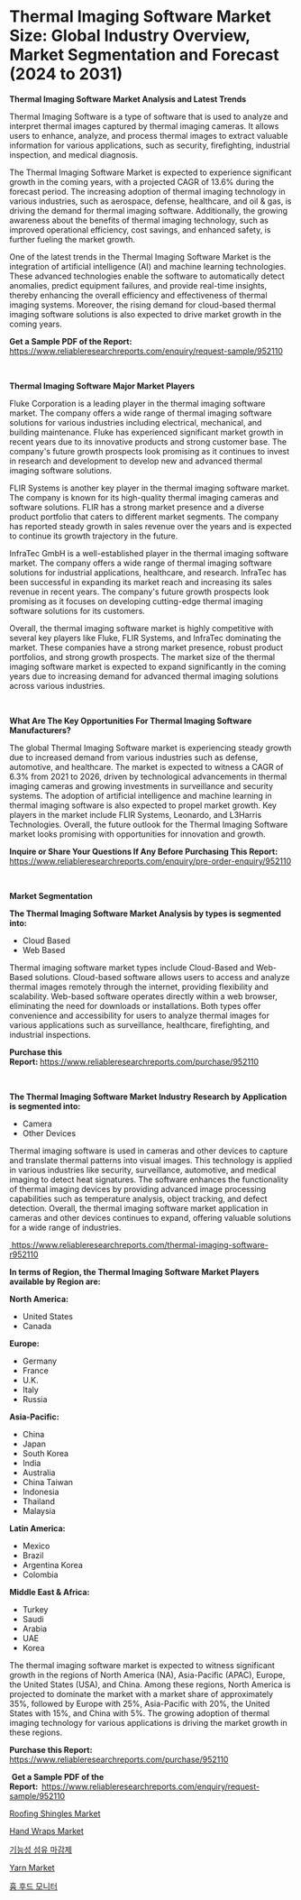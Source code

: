 <p><h1>Thermal Imaging Software Market Size: Global Industry Overview, Market Segmentation and Forecast (2024 to 2031)</h1></p><p><strong>Thermal Imaging Software Market Analysis and Latest Trends</strong></p>
<p><p>Thermal Imaging Software is a type of software that is used to analyze and interpret thermal images captured by thermal imaging cameras. It allows users to enhance, analyze, and process thermal images to extract valuable information for various applications, such as security, firefighting, industrial inspection, and medical diagnosis.</p><p>The Thermal Imaging Software Market is expected to experience significant growth in the coming years, with a projected CAGR of 13.6% during the forecast period. The increasing adoption of thermal imaging technology in various industries, such as aerospace, defense, healthcare, and oil & gas, is driving the demand for thermal imaging software. Additionally, the growing awareness about the benefits of thermal imaging technology, such as improved operational efficiency, cost savings, and enhanced safety, is further fueling the market growth.</p><p>One of the latest trends in the Thermal Imaging Software Market is the integration of artificial intelligence (AI) and machine learning technologies. These advanced technologies enable the software to automatically detect anomalies, predict equipment failures, and provide real-time insights, thereby enhancing the overall efficiency and effectiveness of thermal imaging systems. Moreover, the rising demand for cloud-based thermal imaging software solutions is also expected to drive market growth in the coming years.</p></p>
<p><strong>Get a Sample PDF of the Report:&nbsp;</strong> <a href="https://www.reliableresearchreports.com/enquiry/request-sample/952110">https://www.reliableresearchreports.com/enquiry/request-sample/952110</a></p>
<p>&nbsp;</p>
<p><strong>Thermal Imaging Software Major Market Players</strong></p>
<p><p>Fluke Corporation is a leading player in the thermal imaging software market. The company offers a wide range of thermal imaging software solutions for various industries including electrical, mechanical, and building maintenance. Fluke has experienced significant market growth in recent years due to its innovative products and strong customer base. The company's future growth prospects look promising as it continues to invest in research and development to develop new and advanced thermal imaging software solutions.</p><p>FLIR Systems is another key player in the thermal imaging software market. The company is known for its high-quality thermal imaging cameras and software solutions. FLIR has a strong market presence and a diverse product portfolio that caters to different market segments. The company has reported steady growth in sales revenue over the years and is expected to continue its growth trajectory in the future.</p><p>InfraTec GmbH is a well-established player in the thermal imaging software market. The company offers a wide range of thermal imaging software solutions for industrial applications, healthcare, and research. InfraTec has been successful in expanding its market reach and increasing its sales revenue in recent years. The company's future growth prospects look promising as it focuses on developing cutting-edge thermal imaging software solutions for its customers.</p><p>Overall, the thermal imaging software market is highly competitive with several key players like Fluke, FLIR Systems, and InfraTec dominating the market. These companies have a strong market presence, robust product portfolios, and strong growth prospects. The market size of the thermal imaging software market is expected to expand significantly in the coming years due to increasing demand for advanced thermal imaging solutions across various industries.</p></p>
<p>&nbsp;</p>
<p><strong>What Are The Key Opportunities For Thermal Imaging Software Manufacturers?</strong></p>
<p><p>The global Thermal Imaging Software market is experiencing steady growth due to increased demand from various industries such as defense, automotive, and healthcare. The market is expected to witness a CAGR of 6.3% from 2021 to 2026, driven by technological advancements in thermal imaging cameras and growing investments in surveillance and security systems. The adoption of artificial intelligence and machine learning in thermal imaging software is also expected to propel market growth. Key players in the market include FLIR Systems, Leonardo, and L3Harris Technologies. Overall, the future outlook for the Thermal Imaging Software market looks promising with opportunities for innovation and growth.</p></p>
<p><strong>Inquire or Share Your Questions If Any Before Purchasing This Report:</strong> <a href="https://www.reliableresearchreports.com/enquiry/pre-order-enquiry/952110">https://www.reliableresearchreports.com/enquiry/pre-order-enquiry/952110</a></p>
<p>&nbsp;</p>
<p><strong>Market Segmentation</strong></p>
<p><strong>The Thermal Imaging Software Market Analysis by types is segmented into:</strong></p>
<p><ul><li>Cloud Based</li><li>Web Based</li></ul></p>
<p><p>Thermal imaging software market types include Cloud-Based and Web-Based solutions. Cloud-based software allows users to access and analyze thermal images remotely through the internet, providing flexibility and scalability. Web-based software operates directly within a web browser, eliminating the need for downloads or installations. Both types offer convenience and accessibility for users to analyze thermal images for various applications such as surveillance, healthcare, firefighting, and industrial inspections.</p></p>
<p><strong>Purchase this Report:&nbsp;</strong><a href="https://www.reliableresearchreports.com/purchase/952110">https://www.reliableresearchreports.com/purchase/952110</a></p>
<p>&nbsp;</p>
<p><strong>The Thermal Imaging Software Market Industry Research by Application is segmented into:</strong></p>
<p><ul><li>Camera</li><li>Other Devices</li></ul></p>
<p><p>Thermal imaging software is used in cameras and other devices to capture and translate thermal patterns into visual images. This technology is applied in various industries like security, surveillance, automotive, and medical imaging to detect heat signatures. The software enhances the functionality of thermal imaging devices by providing advanced image processing capabilities such as temperature analysis, object tracking, and defect detection. Overall, the thermal imaging software market application in cameras and other devices continues to expand, offering valuable solutions for a wide range of industries.</p></p>
<p><a href="https://www.reliableresearchreports.com/thermal-imaging-software-r952110">&nbsp;https://www.reliableresearchreports.com/thermal-imaging-software-r952110</a></p>
<p><strong>In terms of Region, the Thermal Imaging Software Market Players available by Region are:</strong></p>
<p>
    <p> <strong> North America: </strong>
        <ul>
            <li>United States</li>
            <li>Canada</li>
        </ul>
        </p> 
    <p> <strong> Europe: </strong>
        <ul>
            <li>Germany</li>
            <li>France</li>
            <li>U.K.</li>
            <li>Italy</li>
            <li>Russia</li>
        </ul>
        </p> 
    <p> <strong> Asia-Pacific: </strong>
        <ul>
            <li>China</li>
            <li>Japan</li>
            <li>South Korea</li>
            <li>India</li>
            <li>Australia</li>
            <li>China Taiwan</li>
            <li>Indonesia</li>
            <li>Thailand</li>
            <li>Malaysia</li>
        </ul>
        </p> 
    <p> <strong> Latin America: </strong>
        <ul>
            <li>Mexico</li>
            <li>Brazil</li>
            <li>Argentina Korea</li>
            <li>Colombia</li>
        </ul>
        </p> 
    <p> <strong> Middle East & Africa: </strong>
        <ul>
            <li>Turkey</li>
            <li>Saudi</li>
            <li>Arabia</li>
            <li>UAE</li>
            <li>Korea</li>
        </ul>
    </p>
    </p>
<p><p>The thermal imaging software market is expected to witness significant growth in the regions of North America (NA), Asia-Pacific (APAC), Europe, the United States (USA), and China. Among these regions, North America is projected to dominate the market with a market share of approximately 35%, followed by Europe with 25%, Asia-Pacific with 20%, the United States with 15%, and China with 5%. The growing adoption of thermal imaging technology for various applications is driving the market growth in these regions.</p></p>
<p><strong>Purchase this Report: </strong><a href="https://www.reliableresearchreports.com/purchase/952110">https://www.reliableresearchreports.com/purchase/952110</a></p>
<p>&nbsp;<strong>Get a Sample PDF of the Report:&nbsp;&nbsp;</strong><a href="https://www.reliableresearchreports.com/enquiry/request-sample/952110">https://www.reliableresearchreports.com/enquiry/request-sample/952110</a></p>
<p><strong></strong></p>
<p><p><a href="https://github.com/eeenafisainka/Market-Research-Report-List-1/blob/main/roofing-shingles-market.md">Roofing Shingles Market</a></p><p><a href="https://github.com/thomasBaker655/Market-Research-Report-List-1/blob/main/hand-wraps-market.md">Hand Wraps Market</a></p><p><a href="https://github.com/bunxhcci35271755/Market-Research-Report-List-3/blob/main/417116879772.md">기능성 섬유 마감제</a></p><p><a href="https://github.com/mzurpwxu46/Market-Research-Report-List-1/blob/main/yarn-market.md">Yarn Market</a></p><p><a href="https://github.com/mofijurk071/Market-Research-Report-List-2/blob/main/522413979771.md">흄 후드 모니터</a></p></p>
